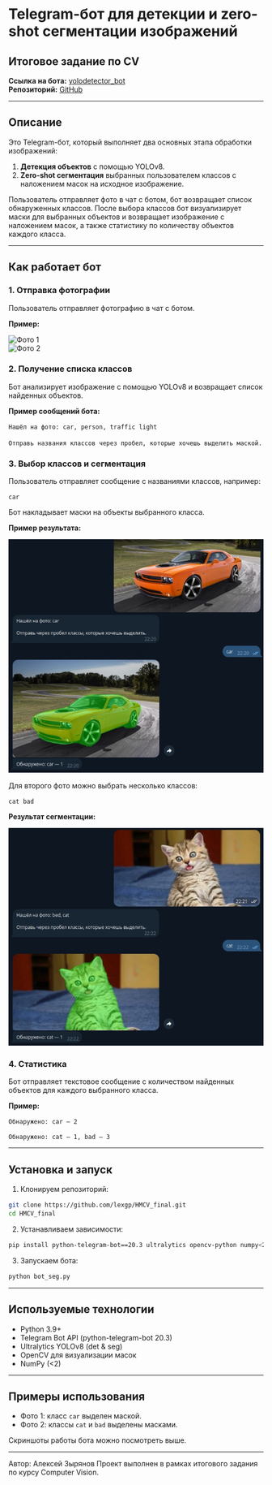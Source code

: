 # Telegram-бот для детекции и zero-shot сегментации изображений

## Итоговое задание по CV

**Ссылка на бота:** [yolodetector_bot](https://t.me/yolodetector_bot)  
**Репозиторий:** [GitHub](https://github.com/lexgp/HMCV_final)

---

## Описание

Это Telegram-бот, который выполняет два основных этапа обработки изображений:

1. **Детекция объектов** с помощью YOLOv8.
2. **Zero-shot сегментация** выбранных пользователем классов с наложением масок на исходное изображение.

Пользователь отправляет фото в чат с ботом, бот возвращает список обнаруженных классов. После выбора классов бот визуализирует маски для выбранных объектов и возвращает изображение с наложением масок, а также статистику по количеству объектов каждого класса.

---

## Как работает бот

### 1. Отправка фотографии
Пользователь отправляет фотографию в чат с ботом.

**Пример:**

![Фото 1](photos/photo1.jpg)  
![Фото 2](photos/photo2.jpg)

### 2. Получение списка классов
Бот анализирует изображение с помощью YOLOv8 и возвращает список найденных объектов.

**Пример сообщений бота:**
```
Нашёл на фото: car, person, traffic light

Отправь названия классов через пробел, которые хочешь выделить маской.
```

### 3. Выбор классов и сегментация
Пользователь отправляет сообщение с названиями классов, например:
```
car
```
Бот накладывает маски на объекты выбранного класса.

**Пример результата:**

![Результат 1](screenshots/photo1_seg.jpg)

Для второго фото можно выбрать несколько классов:
```
cat bad
```
**Результат сегментации:**

![Результат 2](screenshots/photo2_seg.jpg)

### 4. Статистика
Бот отправляет текстовое сообщение с количеством найденных объектов для каждого выбранного класса.

**Пример:**
```
Обнаружено: car — 2
```
```
Обнаружено: cat — 1, bad — 3
```

---

## Установка и запуск

1. Клонируем репозиторий:
```bash
git clone https://github.com/lexgp/HMCV_final.git
cd HMCV_final
```

2. Устанавливаем зависимости:
```bash
pip install python-telegram-bot==20.3 ultralytics opencv-python numpy<2
```

3. Запускаем бота:
```bash
python bot_seg.py
```

---

## Используемые технологии
- Python 3.9+
- Telegram Bot API (python-telegram-bot 20.3)
- Ultralytics YOLOv8 (det & seg)
- OpenCV для визуализации масок
- NumPy (<2)

---

## Примеры использования
- Фото 1: класс `car` выделен маской.
- Фото 2: классы `cat` и `bad` выделены масками.

Скриншоты работы бота можно посмотреть выше.

---

Автор: Алексей Зырянов
Проект выполнен в рамках итогового задания по курсу Computer Vision.
